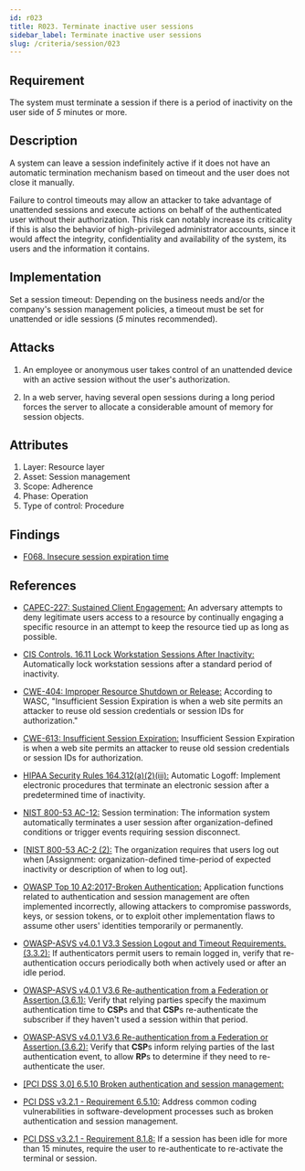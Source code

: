 ```yaml
---
id: r023
title: R023. Terminate inactive user sessions
sidebar_label: Terminate inactive user sessions
slug: /criteria/session/023
---
```


## Requirement

The system must terminate a session if there is a period of inactivity
on the user side of *5* minutes or more.

## Description

A system can leave a session indefinitely active if it does not have an
automatic termination mechanism based on timeout
and the user does not close it manually.

Failure to control timeouts may allow an attacker
to take advantage of unattended sessions and execute actions
on behalf of the authenticated user without their authorization.
This risk can notably increase its criticality if this is also the behavior of
high-privileged administrator accounts,
since it would affect the integrity, confidentiality and availability of the
system, its users and the information it contains.

## Implementation

Set a session timeout: Depending on the business needs and/or the
company's session management policies,
a timeout must be set
for unattended or idle sessions (*5* minutes recommended).

## Attacks

1. An employee or anonymous user takes control of an unattended device with an
active session without the user's authorization.

2. In a web server, having several open sessions during a long period
forces the server to allocate a considerable amount of memory for session
objects.

## Attributes

1. Layer: Resource layer
2. Asset: Session management
3. Scope: Adherence
4. Phase: Operation
5. Type of control: Procedure

## Findings

- [F068. Insecure session expiration time](https://fluidattacks.com/products/rules/findings/068/)

## References

- [CAPEC-227: Sustained Client Engagement:](http://capec.mitre.org/data/definitions/227.html)
An adversary attempts to deny legitimate users access to a resource by
continually engaging a specific resource in an attempt to keep the resource
tied up as long as possible.

- [CIS Controls. 16.11 Lock Workstation Sessions After Inactivity:](https://www.cisecurity.org/controls/)
Automatically lock workstation sessions after a standard period of inactivity.

- [CWE-404: Improper Resource Shutdown or Release:](https://cwe.mitre.org/data/definitions/613.html)
According to WASC, "Insufficient Session Expiration is when a web site permits
an attacker to reuse old session credentials or session IDs for authorization."

- [CWE-613: Insufficient Session Expiration:](https://cwe.mitre.org/data/definitions/613.html)
Insufficient Session Expiration is when a web site permits
an attacker to reuse old session credentials or session IDs for authorization.

- [HIPAA Security Rules 164.312(a)(2)(iii):](https://www.law.cornell.edu/cfr/text/45/164.312)
Automatic Logoff: Implement electronic procedures
that terminate an electronic session after a predetermined time of inactivity.

- [NIST 800-53 AC-12:](https://nvd.nist.gov/800-53/Rev4/control/AC-12)
Session termination: The information system automatically terminates
a user session after organization-defined conditions
or trigger events requiring session disconnect.

- [[NIST 800-53 AC-2 (2):](https://nvd.nist.gov/800-53/Rev4/control/AC-2)
The organization requires that users log out when
[Assignment: organization-defined time-period of expected inactivity
or description of when to log out].

- [OWASP Top 10 A2:2017-Broken Authentication:](https://owasp.org/www-project-top-ten/OWASP_Top_Ten_2017/Top_10-2017_A2-Broken_Authentication)
Application functions related to authentication and session management are
often implemented incorrectly,
allowing attackers to compromise passwords, keys, or session tokens,
or to exploit other implementation flaws to assume other users' identities
temporarily or permanently.

- [OWASP-ASVS v4.0.1 V3.3 Session Logout and Timeout Requirements.(3.3.2):](https://owasp.org/www-project-application-security-verification-standard/)
If authenticators permit users to remain logged in,
verify that re-authentication occurs periodically both when actively used or
after an idle period.

- [OWASP-ASVS v4.0.1 V3.6 Re-authentication from a Federation or Assertion.(3.6.1):](https://owasp.org/www-project-application-security-verification-standard/)
Verify that relying parties specify the maximum authentication time to **CSP**s
and that **CSP**s re-authenticate the subscriber if they haven't used a session
within that period.

- [OWASP-ASVS v4.0.1 V3.6 Re-authentication from a Federation or Assertion.(3.6.2):](https://owasp.org/www-project-application-security-verification-standard/)
Verify that **CSP**s inform relying parties of the last authentication event,
to allow **RP**s to determine if they need to re-authenticate the user.

- [\[PCI DSS 3.0\] 6.5.10 Broken authentication and session management:](https://pcinetwork.org/forum/index.php?threads/pci-dss-3-0-6-5-10-broken-authentication-and-session-management.667/)

- [PCI DSS v3.2.1 - Requirement 6.5.10:](https://www.pcisecuritystandards.org/documents/PCI_DSS_v3-2-1.pdf)
Address common coding vulnerabilities in software-development processes such as
broken authentication and session management.

- [PCI DSS v3.2.1 - Requirement 8.1.8:](https://www.pcisecuritystandards.org/documents/PCI_DSS_v3-2-1.pdf)
If a session has been idle for more than 15 minutes,
require the user to re-authenticate to re-activate the terminal or session.
